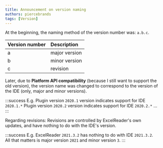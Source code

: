 ```yaml
---
title: Announcement on version naming
authors: piercebrands
tags: [Version]
---
```


At the beginning, the naming method of the version number was: `a.b.c`.

| Version number | Description |
|:-------------|:---------|
| a | major version |
| b | minor version |
| c | revision |


Later, due to **Platform API compatibility** (because I still want to support the old version), the version name was changed to 
correspond to the version of the IDE (only, major and minor versions).



:::success E.g.
Plugin version `2020.1` version indicates support for IDE `2020.1.*`
Plugin version `2020.2` version indicates support for IDE `2020.2.*`
...
:::


Regarding revisions: Revisions are controlled by ExcelReader's own updates, 
and have nothing 
to do with the IDE's version.

:::success E.g.
ExcelReader `2021.3.2` has nothing to do with IDE `2021.3.2`. 
All that matters is major version `2021` and minor version `3`.
:::
